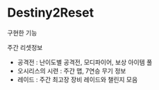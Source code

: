 # Destiny2Reset

구현한 기능

주간 리셋정보
 - 공격전 : 난이도별 공격전, 모디파이어, 보상 아이템 풀
 - 오시리스의 시련 : 주간 맵, 7연승 무기 정보
 - 레이드 : 주간 최고장 장비 레이드와 챌린지 모음
